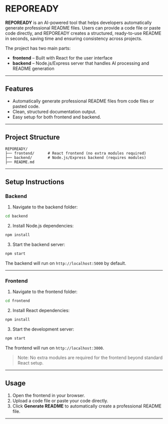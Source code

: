 # REPOREADY

**REPOREADY** is an AI-powered tool that helps developers automatically generate professional README files. Users can provide a code file or paste code directly, and REPOREADY creates a structured, ready-to-use README in seconds, saving time and ensuring consistency across projects.

The project has two main parts:

* **frontend** – Built with React for the user interface
* **backend** – Node.js/Express server that handles AI processing and README generation

---

## Features

* Automatically generate professional README files from code files or pasted code.
* Clean, structured documentation output.
* Easy setup for both frontend and backend.

---

## Project Structure

```
REPOREADY/
├── frontend/      # React frontend (no extra modules required)
├── backend/       # Node.js/Express backend (requires modules)
├── README.md
```

---

## Setup Instructions

### Backend

1. Navigate to the backend folder:

```bash
cd backend
```

2. Install Node.js dependencies:

```bash
npm install
```

3. Start the backend server:

```bash
npm start
```

The backend will run on `http://localhost:5000` by default.

---

### Frontend

1. Navigate to the frontend folder:

```bash
cd frontend
```

2. Install React dependencies:

```bash
npm install
```

3. Start the development server:

```bash
npm start
```

The frontend will run on `http://localhost:3000`.

> Note: No extra modules are required for the frontend beyond standard React setup.

---

## Usage

1. Open the frontend in your browser.
2. Upload a code file or paste your code directly.
3. Click **Generate README** to automatically create a professional README file.

---

